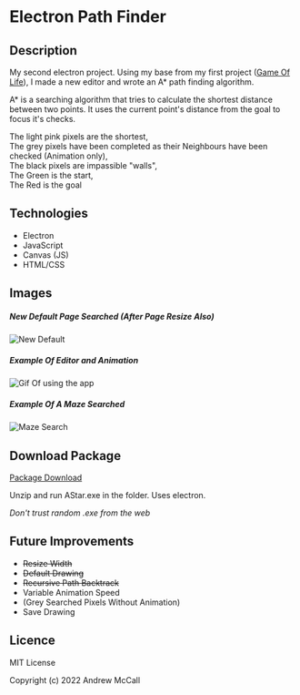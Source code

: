 # Electron Path Finder

## Description
My second electron project. Using my base from my first project ([Game Of Life]([https://](https://github.com/Andrew-McCall/electronConwaysGameOfLife))), I made a new editor and wrote an A* path finding algorithm.

A* is a searching algorithm that tries to calculate the shortest distance between two points. It uses the current point's distance from the goal to focus it's checks.

The light pink pixels are the shortest,  
The grey pixels have been completed as their Neighbours have been checked (Animation only),  
The black pixels are impassible "walls",  
The Green is the start,  
The Red is the goal  


## Technologies
- Electron
- JavaScript
- Canvas (JS)
- HTML/CSS

  
## Images
##### New Default Page Searched (After Page Resize Also)  
![New Default ](https://i.imgur.com/bqUX60o.png)  

##### Example Of Editor and Animation  
![Gif Of using the app](https://i.imgur.com/jZKwisf.gif)  

##### Example Of A Maze Searched  
![Maze Search](https://i.imgur.com/9gh3OVd.png)  

## Download Package

[Package Download](https://github.com/Andrew-McCall/electronPathFinder/raw/main/AStar.zip)

Unzip and run AStar.exe in the folder. Uses electron.

*Don't trust random .exe from the web*

## Future Improvements
- ~~Resize Width~~
- ~~Default Drawing~~
- ~~Recursive Path Backtrack~~
- Variable Animation Speed
- (Grey Searched Pixels Without Animation)
- Save Drawing

## Licence
MIT License

Copyright (c) 2022 Andrew McCall

